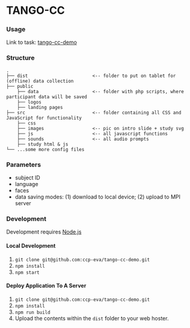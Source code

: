 # TANGO-CC

### Usage

Link to task: [tango-cc-demo](https://ccp-odc.eva.mpg.de/tango-cc-demo)

### Structure

```
.
├── dist                        <-- folder to put on tablet for (offline) data collection
├── public
    ├── data                    <-- folder with php scripts, where participant data will be saved
    ├── logos
    ├── landing pages
├── src                         <-- folder containing all CSS and JavaScript for functionality
    ├── css
    ├── images                  <-- pic on intro slide + study svg
    ├── js                      <-- all javascript functions
    ├── sounds                  <-- all audio prompts
    ├── study html & js
└── ...some more config files

```

### Parameters

- subject ID
- language
- faces
- data saving modes: (1) download to local device; (2) upload to MPI server

### Development

Development requires [Node.js](https://nodejs.org/en/)

#### Local Development

1. `git clone git@github.com:ccp-eva/tango-cc-demo.git`
1. `npm install`
1. `npm start`

#### Deploy Application To A Server

1. `git clone git@github.com:ccp-eva/tango-cc-demo.git`
1. `npm install`
1. `npm run build`
1. Upload the contents within the `dist` folder to your web hoster.
